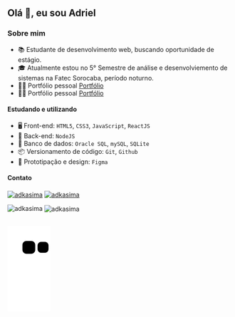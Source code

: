 ## Olá 👋, eu sou Adriel

### Sobre mim
- 📚 Estudante de desenvolvimento web, buscando oportunidade de estágio.
- 🎓 Atualmente estou no 5° Semestre de análise e desenvolviemento de sistemas na Fatec Sorocaba, período noturno.
- 👨‍💻 Portfólio pessoal [Portfólio](https://portfolio-adkasima.vercel.app/)
- 👨‍💻 Portfólio pessoal <a href="https://portfolio-adkasima.vercel.app/" target="_blank">Portfólio</a>

#### Estudando e utilizando
- 🖥️ Front-end: `HTML5`, `CSS3`, `JavaScript`, `ReactJS`
- 🔗 Back-end: `NodeJS`
- 💾 Banco de dados: `Oracle SQL`, `mySQL`, `SQLite`
- 📦 Versionamento de código: `Git`, `Github`
- 🎨 Prototipação e design: `Figma`

#### Contato
<div>
<p align="left">
<a href="https://linkedin.com/in/adkasima" target="blank"><img align="center" src="https://raw.githubusercontent.com/rahuldkjain/github-profile-readme-generator/master/src/images/icons/Social/linked-in-alt.svg" alt="adkasima" height="30" width="40" /></a>
<a href="https://instagram.com/adkasima" target="blank"><img align="center" src="https://raw.githubusercontent.com/rahuldkjain/github-profile-readme-generator/master/src/images/icons/Social/instagram.svg" alt="adkasima" height="30" width="40" /></a>
</p>
</div>

<div>
       <p><img align="left" src="https://github-readme-stats.vercel.app/api/top-langs?username=adkasima&show_icons=true&locale=en&layout=compact&theme=midnight-purple" alt="adkasima" /></p>

<p>&nbsp;<img align="center" src="https://github-readme-stats.vercel.app/api?username=adkasima&show_icons=true&locale=en&theme=midnight-purple" alt="adkasima" /></p>
</div>

 
  ##
 
  ![Snake animation](https://github.com/rafaballerini/rafaballerini/blob/output/github-contribution-grid-snake.svg)
</div>
